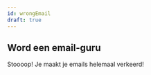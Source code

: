 ```yaml
---
id: wrongEmail
draft: true
---
```


## Word een email-guru

Stoooop! Je maakt je emails helemaal verkeerd!
